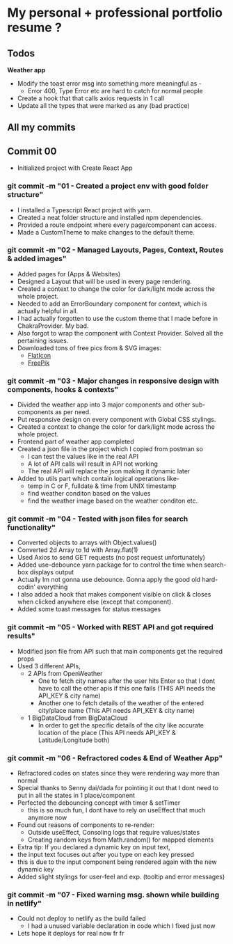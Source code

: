 # My personal + professional portfolio resume ?

## Todos

**Weather app**

- Modify the toast error msg into something more meaningful as -
  - Error 400, Type Error etc are hard to catch for normal people
- Create a hook that that calls axios requests in 1 call
- Update all the types that were marked as any (bad practice)

## All my commits

## Commit 00

- Initialized project with Create React App

### git commit -m "01 - Created a project env with good folder structure"

- I installed a Typescript React project with yarn.
- Created a neat folder structure and installed npm dependencies.
- Provided a route endpoint where every page/component can access.
- Made a CustomTheme to make changes to the default theme.

### git commit -m "02 - Managed Layouts, Pages, Context, Routes & added images"

- Added pages for (Apps & Websites)
- Designed a Layout that will be used in every page rendering.
- Created a context to change the color for dark/light mode across the whole project.
- Needed to add an ErrorBoundary component for context, which is actually helpful in all.
- I had actually forgotten to use the custom theme that I made before in ChakraProvider. My bad.
- Also forgot to wrap the component with Context Provider. Solved all the pertaining issues.
- Downloaded tons of free pics from & SVG images:
  - [FlatIcon](https://www.flaticon.com/)
  - [FreePik](https://www.freepik.com/)

### git commit -m "03 - Major changes in responsive design with components, hooks & contexts"

- Divided the weather app into 3 major components and other sub-components as per need.
- Put responsive design on every component with Global CSS stylings.
- Created a context to change the color for dark/light mode across the whole project.
- Frontend part of weather app completed
- Created a json file in the project which I copied from postman so
  - I can test the values like in the real API
  - A lot of API calls will result in API not working
  - The real API will replace the json making it dynamic later
- Added to utils part which contain logical operations like-
  - temp in C or F, fulldate & time from UNIX timestamp
  - find weather conditon based on the values
  - find the weather image based on the weather conditon etc.

### git commit -m "04 - Tested with json files for search functionality"

- Converted objects to arrays with Object.values()
- Converted 2d Array to 1d with Array.flat(1)
- Used Axios to send GET requests (no post request unfortunately)
- Added use-debounce yarn package for to control the time when search-box displays output
- Actually Im not gonna use debounce. Gonna apply the good old hard-codin' everything
- I also added a hook that makes component visible on click & closes when clicked anywhere else (except that component).
- Added some toast messages for status messages

### git commit -m "05 - Worked with REST API and got required results"

- Modified json file from API such that main components get the required props
- Used 3 different APIs,
  - 2 APIs from OpenWeather
    - One to fetch city names after the user hits Enter so that I dont have to call the other apis if this one fails (THIS API needs the API_KEY & city name)
    - Another one to fetch details of the weather of the entered city/place name (This API needs API_KEY & city name)
  - 1 BigDataCloud from BigDataCloud
    - In order to get the specific details of the city like accurate location of the place (This API needs API_KEY & Latitude/Longitude both)

### git commit -m "06 - Refractored codes & End of Weather App"

- Refractored codes on states since they were rendering way more than normal
- Special thanks to Senny dai/dada for pointing it out that I dont need to put in all the states in 1 place/component
- Perfected the debouncing concept with timer & setTimer
  - this is so much fun, I dont have to rely on useEffect that much anymore now
- Found out reasons of components to re-render:
  - Outside useEffect, Consoling logs that require values/states
  - Creating random keys from Math.random() for mapped elements
- Extra tip: If you declared a dynamic key on input text,
- the input text focuses out after you type on each key pressed
- this is due to the input component being rendered again with the new dynamic key
- Added slight stylings for user-feel and exp. (tooltip and error messages)

### git commit -m "07 - Fixed warning msg. shown while building in netlify"

- Could not deploy to netlify as the build failed
  - I had a unused variable declaration in code which I fixed just now
- Lets hope it deploys for real now fr fr
